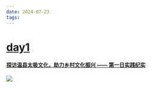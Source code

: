 ```yaml
---
date: 2024-07-23
tags: 
---
```

# [day1](day1)

#### [探访温县太极文化，助力乡村文化振兴 —— 第一日实践纪实](day1)

![](img/1.jpg)